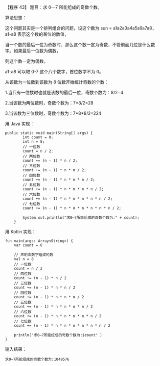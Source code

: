 【程序 43】 题目：求 0—7 所能组成的奇数个数。

算法思想：

这个问题其实是一个排列组合的问题，设这个数为 sun = a1a2a3a4a5a6a7a8，a1-a8 表示这个数的某位的数值，

当一个数的最后一位为奇数时，那么这个数一定为奇数，不管前面几位是什么数字。如果最后一位数为偶数，

则这个数一定为偶数。

a1-a8 可以取 0-7 这个八个数字，首位数字不为 0。

从该数为一位数到该数为 8 位数开始统计奇数的个数：

1.当只有一位数时也就是该数的最后一位，奇数个数为：8/2=4

2.当该数为两位数时，奇数个数为：7\*8/2=28

3.当该数为三位数时，奇数个数为：7\*8\*8/2=224

用 Java 实现：

```
public static void main(String[] args) {
        int count = 0;
        int n = 8;
        // 一位数
        count = n / 2;
        // 两位数
        count += (n - 1) * n / 2;
        // 三位数
        count += (n - 1) * n * n / 2;
        // 四位数
        count += (n - 1) * n * n * n / 2;
        // 五位数
        count += (n - 1) * n * n * n * n / 2;
        // 六位数
        count += (n - 1) * n * n * n * n * n / 2;
        // 七位数
        count += (n - 1) * n * n * n * n * n * n / 2;

        System.out.println("求0—7所能组成的奇数个数为:" + count);
    }
```

用 Kotlin 实现：

```
fun main(args: Array<String>) {
    var count = 0

    // 声明由数字组成的数
    val n = 8
    // 一位数
    count = n / 2
    // 两位数
    count += (n - 1) * n / 2
    // 三位数
    count += (n - 1) * n * n / 2
    // 四位数
    count += (n - 1) * n * n * n / 2
    // 五位数
    count += (n - 1) * n * n * n * n / 2
    // 六位数
    count += (n - 1) * n * n * n * n * n / 2
    // 七位数
    count += (n - 1) * n * n * n * n * n * n / 2

    println("求0—7所能组成的奇数个数为:$count" )
}
```

输入结果：

```
求0—7所能组成的奇数个数为:1048576
```



